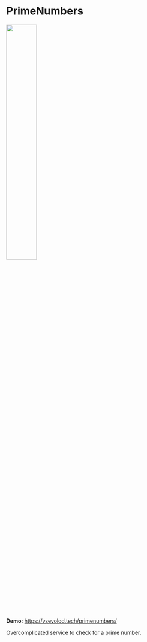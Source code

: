 # PrimeNumbers

<img src="(https://user-images.githubusercontent.com/12978622/211898810-18b65c4e-5716-48b4-bdf8-0e47e83c4ecc.png" width=40% height=40%>

**Demo:** 
https://vsevolod.tech/primenumbers/

Overcomplicated service to check for a prime number.
